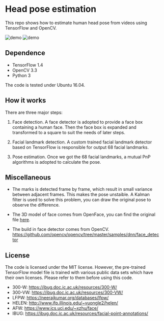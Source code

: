 # Head pose estimation

This repo shows how to estimate human head pose from videos using TensorFlow and OpenCV.

![demo](https://github.com/yinguobing/head-pose-estimation/raw/master/demo.gif)
![demo](https://github.com/yinguobing/head-pose-estimation/raw/master/demo1.gif)

## Dependence
- TensorFlow 1.4
- OpenCV 3.3
- Python 3

The code is tested under Ubuntu 16.04.

## How it works

There are three major steps:

1. Face detection. A face detector is adopted to provide a face box containing a human face. Then the face box is expanded and transformed to a square to suit the needs of later steps.

2. Facial landmark detection. A custom trained facial landmark detector based on TensorFlow is responsible for output 68 facial landmarks.

3. Pose estimation. Once we got the 68 facial landmarks, a mutual PnP algorithms is adopted to calculate the pose.

## Miscellaneous
- The marks is detected frame by frame, which result in small variance between adjacent frames. This makes the pose unstaible. A Kalman filter is used to solve this problem, you can draw the original pose to observe the difference.

- The 3D model of face comes from OpenFace, you can find the original file [here](https://github.com/TadasBaltrusaitis/OpenFace/blob/master/lib/local/LandmarkDetector/model/pdms/In-the-wild_aligned_PDM_68.txt).

- The build in face detector comes from OpenCV. https://github.com/opencv/opencv/tree/master/samples/dnn/face_detector

## License
The code is licensed under the MIT license. However, the pre-trained TensorFlow model file is trained with various public data sets which have their own licenses. Please refer to them before using this code.

- 300-W: https://ibug.doc.ic.ac.uk/resources/300-W/
- 300-VW: https://ibug.doc.ic.ac.uk/resources/300-VW/
- LFPW: https://neerajkumar.org/databases/lfpw/
- HELEN: http://www.ifp.illinois.edu/~vuongle2/helen/
- AFW: https://www.ics.uci.edu/~xzhu/face/
- IBUG: https://ibug.doc.ic.ac.uk/resources/facial-point-annotations/
